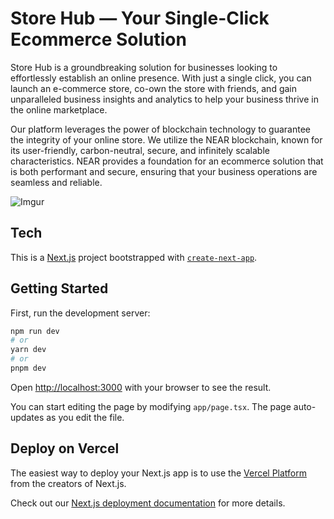 # Store Hub — Your Single-Click Ecommerce Solution

Store Hub is a groundbreaking solution for businesses looking to effortlessly establish an online presence. With just a single click, you can launch an e-commerce store, co-own the store with friends, and gain unparalleled business insights and analytics to help your business thrive in the online marketplace.

Our platform leverages the power of blockchain technology to guarantee the integrity of your online store. We utilize the NEAR blockchain, known for its user-friendly, carbon-neutral, secure, and infinitely scalable characteristics. NEAR provides a foundation for an ecommerce solution that is both performant and secure, ensuring that your business operations are seamless and reliable.


![Imgur](https://i.imgur.com/yNUxKle.png)

## Tech

This is a [Next.js](https://nextjs.org/) project bootstrapped with [`create-next-app`](https://github.com/vercel/next.js/tree/canary/packages/create-next-app).

## Getting Started

First, run the development server:

```bash
npm run dev
# or
yarn dev
# or
pnpm dev
```

Open [http://localhost:3000](http://localhost:3000) with your browser to see the result.

You can start editing the page by modifying `app/page.tsx`. The page auto-updates as you edit the file.

## Deploy on Vercel

The easiest way to deploy your Next.js app is to use the [Vercel Platform](https://vercel.com/new?utm_medium=default-template&filter=next.js&utm_source=create-next-app&utm_campaign=create-next-app-readme) from the creators of Next.js.

Check out our [Next.js deployment documentation](https://nextjs.org/docs/deployment) for more details.
